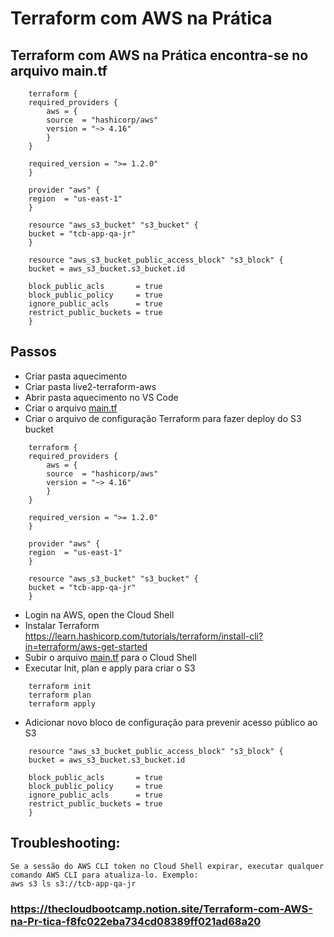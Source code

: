# Terraform com AWS na Prática
## Terraform com AWS na Prática encontra-se no arquivo main.tf

```
    terraform {
    required_providers {
        aws = {
        source  = "hashicorp/aws"
        version = "~> 4.16"
        }
    }

    required_version = ">= 1.2.0"
    }

    provider "aws" {
    region  = "us-east-1"
    }

    resource "aws_s3_bucket" "s3_bucket" {
    bucket = "tcb-app-qa-jr"
    }

    resource "aws_s3_bucket_public_access_block" "s3_block" {
    bucket = aws_s3_bucket.s3_bucket.id

    block_public_acls       = true
    block_public_policy     = true
    ignore_public_acls      = true
    restrict_public_buckets = true
    }
```
## Passos
- Criar pasta aquecimento
- Criar pasta live2-terraform-aws
- Abrir pasta aquecimento no VS Code
- Criar o arquivo [main.tf](http://main.tf/)
- Criar o arquivo de configuração Terraform para fazer deploy do S3 bucket
```
    terraform {
    required_providers {
        aws = {
        source  = "hashicorp/aws"
        version = "~> 4.16"
        }
    }

    required_version = ">= 1.2.0"
    }

    provider "aws" {
    region  = "us-east-1"
    }

    resource "aws_s3_bucket" "s3_bucket" {
    bucket = "tcb-app-qa-jr"
    }

```
- Login na AWS, open the Cloud Shell
- Instalar Terraform
https://learn.hashicorp.com/tutorials/terraform/install-cli?in=terraform/aws-get-started
- Subir o arquivo [main.tf](http://main.tf/) para o Cloud Shell
- Executar Init, plan e apply para criar o S3

```
    terraform init
    terraform plan
    terraform apply
```

- Adicionar novo bloco de configuração para prevenir acesso público ao S3
```
    resource "aws_s3_bucket_public_access_block" "s3_block" {
    bucket = aws_s3_bucket.s3_bucket.id

    block_public_acls       = true
    block_public_policy     = true
    ignore_public_acls      = true
    restrict_public_buckets = true
    }
```

## Troubleshooting:
```
Se a sessão do AWS CLI token no Cloud Shell expirar, executar qualquer comando AWS CLI para atualiza-lo. Exemplo:
aws s3 ls s3://tcb-app-qa-jr
```

### https://thecloudbootcamp.notion.site/Terraform-com-AWS-na-Pr-tica-f8fc022eba734cd08389ff021ad68a20